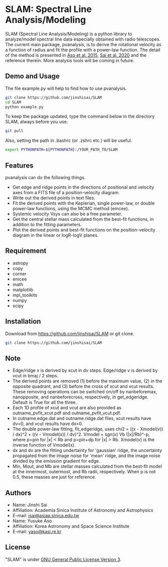 # SLAM: Spectral Line Analysis/Modeling
SLAM (Spectral Line Analysis/Modeling) is a python library to analyze/model spectral line data especially obtained with radio telescopes. The current main package, pvanalysis, is to derive the rotational velocity as a function of radius and fit the profile with a power-law function. The detail of the method is presented in [Aso et al. 2015](https://ui.adsabs.harvard.edu/abs/2015ApJ...812...27A/abstract), [Sai et al. 2020](https://ui.adsabs.harvard.edu/abs/2020ApJ...893...51S/abstract) and the reference therein. More analysis tools will be coming in future.


## Demo and Usage
 
The file example.py will help to find how to use pvanalysis.
```bash
git clone https://github.com/jinshisai/SLAM
cd SLAM
python example.py
```
To keep the package updated, type the command below in the directory SLAM, always before you use.
```bash
git pull
```
Also, setting the path in .bashrc (or .zshrc etc.) will be useful.
```bash
export PYTHONPATH=${PYTHONPATH}:/YOUR_PATH_TO/SLAM
```
 
## Features
 
pvanalysis can do the following things.
* Get edge and ridge points in the directions of positional and velocity axes from a FITS file of a position-velocity diagram.
* Write out the derived points in text files.
* Fit the derived points with the Keplerian, single power-law, or double power-law functions, using the MCMC method (emcee).
* Systemic velocity Vsys can also be a free parameter.
* Get the central stellar mass calculated from the best-fit functions, in addition to the fitting parameters.
* Plot the derived points and best-fit functions on the position-velocity diagram in the linear or logR-logV planes.

 
## Requirement

* astropy
* copy
* corner
* emcee
* math
* matplotlib
* mpl_toolkits
* numpy
* scipy

 
## Installation
 
Download from https://github.com/jinshisai/SLAM or git clone.
```bash 
git clone https://github.com/jinshisai/SLAM
```
 
## Note

* Edge/ridge x is derived by xcut in dv steps. Edge/ridge v is derived by vcut in bmaj / 2 steps.
* The derived points are removed (1) before the maximum value, (2) in the opposite quadrant, and (3) before the cross of xcut and vcut results. These removing operations can be switched on/off by nanbeforemax, nanopposite, and nanbeforecross, respectively, in get_edgeridge. Default is True for all the three.
* Each 1D profile of xcut and vcut are also provided as outname_pvfit_xcut.pdf and outname_pvfit_vcut.pdf.
* In outname.edge.dat and outname.ridge.dat files, xcut results have dv=0, and vcut results have dx=0.
* The double power-law fitting, fit_edgeridge, uses chi2 = ((x - Xmodel(v)) / dx)^2 + ((v - Vmodel(x)) / dv)^2. Vmodel = sgn(x) Vb (|x|/Rb)^-p, where p=pin for |x| < Rb and p=pin+dp for |x| > Rb. Xmodel(v) is the inverse function of Vmodel(x).
* dx and dv are the fitting undertainty for 'gaussian' ridge, the uncertainty propagated from the image noise for 'mean' ridge, and the image noise divided by the emission gradient for edge.
* Min, Mout, and Mb are stellar masses calculated from the best-fit model at the innermost, outermost, and Rb radii, respectively. When p is not 0.5, these masses are just for reference.

 
## Authors

* Name: Jinshi Sai
* Affiliation: Academia Sinica Institute of Astronomy and Astrophysics
* E-mail: jsai@asiaa.sinica.edu.tw
* Name: Yusuke Aso
* Affiliation: Korea Astronomy and Space Science Institute
* E-mail: yaso@kasi.re.kr
 
## License
 
"SLAM" is under [GNU General Public License Version 3](https://www.gnu.org/licenses/gpl-3.0.html).
